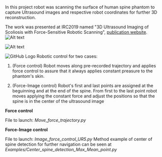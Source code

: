 In this project robot was scanning the surface of human spine phantom to capture Ultrasound images and respective robot coordinates for further 3D reconstruction.

The work was presented at IRC2019 named "3D Ultrasound Imaging of Scoliosis with Force-Sensitive Robotic Scanning", [publication website](https://ieeexplore.ieee.org/document/8675657).
![Alt text](Navigation_robotic_Polyu/GUI/Setup.png?raw=true "Setup")

![Alt text](Navigation_robotic_Polyu\GUI\Capture.JPG?raw=true "GUI")

![GitHub Logo](/Navigation_robotic_Polyu\GUI\Capture.JPG)
Robotic control for two cases:
1) (Force control) Robot moves along pre-recorded trajectory and applies force control to assure that it always applies constant preasure to the phantom's skin.

2) (Force-Image control) Robot's first and last points are assigned at the beguinning and at the end of the spine. From first to the last point robot moves applying the constant force and adjust the positions so that the spine is in the center of the ultrasound image 

**Force control**

File to launch: *Move_force_trajectory.py*


**Force-Image control**

File to launch: *Image_force_control_UR5.py*
Method example of center of spine detection for further navigation can be seen
at *Examples/Center_spine_detection_Max_Mean_point.py*